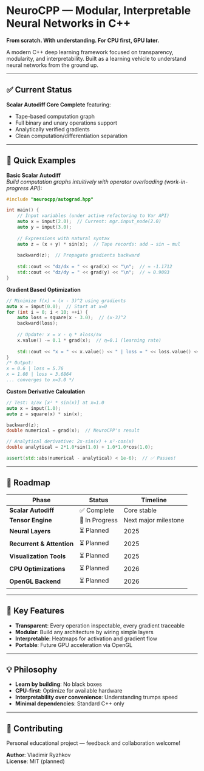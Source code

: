 # NeuroCPP — Modular, Interpretable Neural Networks in C++

**From scratch. With understanding. For CPU first, GPU later.**

A modern C++ deep learning framework focused on transparency, modularity, and interpretability. Built as a learning vehicle to understand neural networks from the ground up.

---

## ✅ Current Status

**Scalar Autodiff Core Complete** featuring:

- Tape-based computation graph
- Full binary and unary operations support
- Analytically verified gradients
- Clean computation/differentiation separation

---

## 🚀 Quick Examples
**Basic Scalar Autodiff**  
*Build computation graphs intuitively with operator overloading (work-in-progress API):*
```cpp
#include "neurocpp/autograd.hpp"

int main() {
    // Input variables (under active refactoring to Var API)
    auto x = input(2.0);  // Current: mgr.input_node(2.0)
    auto y = input(3.0);
    
    // Expressions with natural syntax
    auto z = (x + y) * sin(x);  // Tape records: add → sin → mul
    
    backward(z);  // Propagate gradients backward
    
    std::cout << "dz/dx = " << grad(x) << "\n";  // ≈ -1.1712
    std::cout << "dz/dy = " << grad(y) << "\n";  // ≈ 0.9093
}
```
**Gradient Based Optimization**
```cpp
// Minimize f(x) = (x - 3)^2 using gradients
auto x = input(0.0);  // Start at x=0
for (int i = 0; i < 10; ++i) {
    auto loss = square(x - 3.0);  // (x-3)^2
    backward(loss);
    
    // Update: x = x - η * ∂loss/∂x
    x.value() -= 0.1 * grad(x);  // η=0.1 (learning rate)
    
    std::cout << "x = " << x.value() << " | loss = " << loss.value() << "\n";
}
/* Output:
x = 0.6 | loss = 5.76
x = 1.08 | loss = 3.6864
... converges to x=3.0 */
```
**Custom Derivative Calculation**
```cpp
// Test: ∂/∂x [x² * sin(x)] at x=1.0
auto x = input(1.0);
auto z = square(x) * sin(x);

backward(z);
double numerical = grad(x);  // NeuroCPP's result

// Analytical derivative: 2x·sin(x) + x²·cos(x)
double analytical = 2*1.0*sin(1.0) + 1.0*1.0*cos(1.0);

assert(std::abs(numerical - analytical) < 1e-6);  // ✅ Passes!
```
---

## 🏃 Roadmap

| Phase | Status | Timeline |
|-------|--------|----------|
| **Scalar Autodiff** | ✅ Complete | Core stable |
| **Tensor Engine** | 🔄 In Progress | Next major milestone |
| **Neural Layers** | ⏳ Planned | 2025 |
| **Recurrent & Attention** | ⏳ Planned | 2025 |
| **Visualization Tools** | ⏳ Planned | 2025 |
| **CPU Optimizations** | ⏳ Planned | 2026 |
| **OpenGL Backend** | ⏳ Planned | 2026 |

---

## 🎯 Key Features

- **Transparent**: Every operation inspectable, every gradient traceable
- **Modular**: Build any architecture by wiring simple layers
- **Interpretable**: Heatmaps for activation and gradient flow
- **Portable**: Future GPU acceleration via OpenGL


---

## 💡 Philosophy

- **Learn by building**: No black boxes
- **CPU-first**: Optimize for available hardware
- **Interpretability over convenience**: Understanding trumps speed
- **Minimal dependencies**: Standard C++ only

---

## 🤝 Contributing

Personal educational project — feedback and collaboration welcome!

**Author**: Vladimir Ryzhkov  
**License**: MIT (planned)
